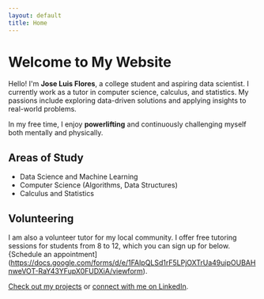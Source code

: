 ```yaml
---
layout: default
title: Home
---
```


# Welcome to My Website

Hello! I'm **Jose Luis Flores**, a college student and aspiring data scientist. I currently work as a tutor in computer science, calculus, and statistics. My passions include exploring data-driven solutions and applying insights to real-world problems.

In my free time, I enjoy **powerlifting** and continuously challenging myself both mentally and physically.

## Areas of Study
- Data Science and Machine Learning
- Computer Science (Algorithms, Data Structures)
- Calculus and Statistics

## Volunteering
I am also a volunteer tutor for my local community. I offer free tutoring sessions for students from 8 to 12, which you can sign up for below.
{Schedule an appointment] (https://docs.google.com/forms/d/e/1FAIpQLSd1rF5LPjOXTrUa49uipOUBAHnweVOT-RaY43YFupX0FUDXiA/viewform).

[Check out my projects](projects.md) or [connect with me on LinkedIn](https://www.linkedin.com/in/jose-luis-flores-645a1425a).

